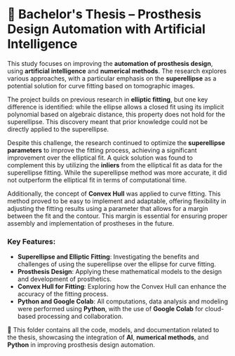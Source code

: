 # 🦾 Bachelor's Thesis – Prosthesis Design Automation with Artificial Intelligence

This study focuses on improving the **automation of prosthesis design**, using **artificial intelligence** and **numerical methods**. The research explores various approaches, with a particular emphasis on the **superellipse** as a potential solution for curve fitting based on tomographic images.

The project builds on previous research in **elliptic fitting**, but one key difference is identified: while the ellipse allows a closed fit using its implicit polynomial based on algebraic distance, this property does not hold for the superellipse. This discovery meant that prior knowledge could not be directly applied to the superellipse.

Despite this challenge, the research continued to optimize the **superellipse parameters** to improve the fitting process, achieving a significant improvement over the elliptical fit. A quick solution was found to complement this by utilizing the **inliers** from the elliptical fit as data for the superellipse fitting. While the superellipse method was more accurate, it did not outperform the elliptical fit in terms of computational time.

Additionally, the concept of **Convex Hull** was applied to curve fitting. This method proved to be easy to implement and adaptable, offering flexibility in adjusting the fitting results using a parameter that allows for a margin between the fit and the contour. This margin is essential for ensuring proper assembly and implementation of prostheses in the future.

### Key Features:
- **Superellipse and Elliptic Fitting**: Investigating the benefits and challenges of using the superellipse over the ellipse for curve fitting.
- **Prosthesis Design**: Applying these mathematical models to the design and development of prosthetics.
- **Convex Hull for Fitting**: Exploring how the Convex Hull can enhance the accuracy of the fitting process.
- **Python and Google Colab**: All computations, data analysis and modeling were performed using **Python**, with the use of **Google Colab** for cloud-based processing and collaboration.

📂 This folder contains all the code, models, and documentation related to the thesis, showcasing the integration of **AI**, **numerical methods**, and **Python** in improving prosthesis design automation.
